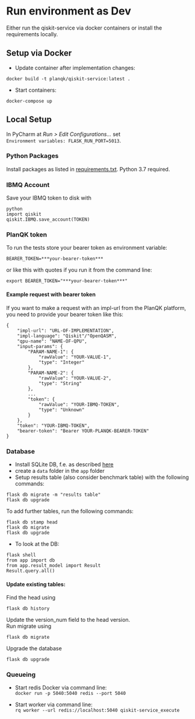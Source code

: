 # Run environment as Dev

Either run the qiskit-service via docker containers or install the requirements locally.

## Setup via Docker
* Update container after implementation changes:
```
docker build -t planqk/qiskit-service:latest .
```

* Start containers:
```
docker-compose up
```
## Local Setup
In PyCharm at _Run > Edit Configurations..._ set  
`Environment variables: FLASK_RUN_PORT=5013`.

### Python Packages
Install packages as listed in [requirements.txt](https://github.com/PlanQK/qiskit-service/blob/master/requirements.txt).
Python 3.7 required.

### IBMQ Account
Save your IBMQ token to disk with
```
python
import qiskit
qiskit.IBMQ.save_account(TOKEN)
```

### PlanQK token
To run the tests store your bearer token as environment variable:
```
BEARER_TOKEN=***your-bearer-token***
```
or like this with quotes if you run it from the command line:
```
export BEARER_TOKEN="***your-bearer-token***"
```

#### Example request with bearer token
If you want to make a request with an impl-url from the PlanQK platform, you need to provide your bearer token like this:
```
{  
    "impl-url": "URL-OF-IMPLEMENTATION",
    "impl-language": "Qiskit"/"OpenQASM",
    "qpu-name": "NAME-OF-QPU",
    "input-params": {
        "PARAM-NAME-1": {
            "rawValue": "YOUR-VALUE-1",
            "type": "Integer"
        },
        "PARAM-NAME-2": {
            "rawValue": "YOUR-VALUE-2",
            "type": "String"
        },
        ...
        "token": {
            "rawValue": "YOUR-IBMQ-TOKEN",
            "type": "Unknown"
        }
    },
    "token": "YOUR-IBMQ-TOKEN",
    "bearer-token": "Bearer YOUR-PLANQK-BEARER-TOKEN"
}
```
### Database
* Install SQLite DB, f.e. as described [here](https://blog.miguelgrinberg.com/post/the-flask-mega-tutorial-part-iv-database)
* create a `data` folder in the `app` folder
* Setup results table (also consider benchmark table) with the following commands:
```
flask db migrate -m "results table"
flask db upgrade
```

To add further tables, run the following commands:  
```
flask db stamp head
flask db migrate
flask db upgrade
```

* To look at the DB:
```
flask shell
from app import db
from app.result_model import Result
Result.query.all()
```

#### Update existing tables:
Find the head using 
```
flask db history
```
Update the version_num field to the head version.  
Run migrate using
```
flask db migrate
```
Upgrade the database 
```
flask db upgrade
```

### Queueing
* Start redis Docker via command line:  
`docker run -p 5040:5040 redis --port 5040`

* Start worker via command line:  
`rq worker --url redis://localhost:5040 qiskit-service_execute`